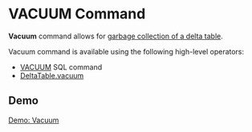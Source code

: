 # VACUUM Command

**Vacuum** command allows for [garbage collection of a delta table](VacuumCommand.md#gc).

Vacuum command is available using the following high-level operators:

* [VACUUM](../../sql/index.md#VACUUM) SQL command
* [DeltaTable.vacuum](../../DeltaTable.md#vacuum)

## Demo

[Demo: Vacuum](../../demo/vacuum.md)
